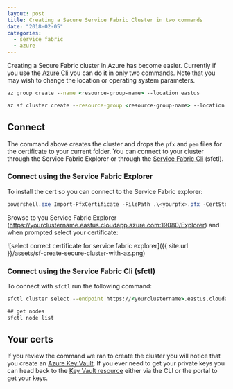 ```yaml
---
layout: post
title: Creating a Secure Service Fabric Cluster in two commands
date: "2018-02-05"
categories:
  - service fabric
  - azure
---
```


Creating a Secure Fabric cluster in Azure has become easier.  Currently if you use the [Azure Cli](https://docs.microsoft.com/en-us/cli/azure/overview?view=azure-cli-latest) you can do it in only two commands.  Note that you may wish to change the location or operating system parameters.

```cmd
az group create --name <resource-group-name> --location eastus

az sf cluster create --resource-group <resource-group-name> --location eastus --certificate-output-folder . --certificate-password <password> --certificate-subject-name <clustername>.eastus.cloudapp.azure.com --cluster-name <cluster-name> --cluster-size 5 --os WindowsServer2016DatacenterwithContainers --vault-name <keyvault-name> --vault-resource-group <resource-group-name> --vm-password <vm-password> --vm-user-name azureadmin
```

## Connect
The command above creates the cluster and drops the `pfx` and `pem` files for the certificate to your current folder.  You can connect to your cluster through the Service Fabric Explorer or through the [Service Fabric Cli](https://docs.microsoft.com/en-us/azure/service-fabric/service-fabric-cli) (sfctl).

### Connect using the Service Fabric Explorer
To install the cert so you can connect to the Service Fabric explorer:

```Powershell
powershell.exe Import-PfxCertificate -FilePath .\<yourpfx>.pfx -CertStoreLocation 'Cert:\CurrentUser\My\'
```

Browse to you Service Fabric Explorer (https://yourclustername.eastus.cloudapp.azure.com:19080/Explorer) and when prompted select your certificate:

![select correct certificate for service fabric explorer]({{ site.url }}/assets/sf-create-secure-cluster-with-az.png)

### Connect using the Service Fabric Cli (sfctl)
To connect with `sfctl` run the following command:

```cmd
sfctl cluster select --endpoint https://<yourclustername>.eastus.cloudapp.azure.com:19080 --pem .\<yourpem>.pem --ca .\<yourpem>.pem

## get nodes
sfctl node list
```

## Your certs
If you review the command we ran to create the cluster you will notice that you create an [Azure Key Vault](https://docs.microsoft.com/en-us/azure/key-vault/).  If you ever need to get your private keys you can head back to the [Key Vault resource](https://docs.microsoft.com/en-us/rest/api/keyvault/certificates-and-policies) either via the CLI or the portal to get your keys.